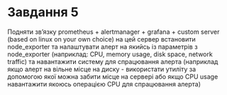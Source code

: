 # Завдання 5
Подняти зв’язку prometheus + alertmanager + grafana + custom server (based on linux on your own choice) на цей сервер встановити node_exporter та налаштувати алерт на якийсь із параметрів з node_exporter (наприклад: CPU, memory usage, disk space, network traffic) та навантажити систему для спрацювання алерта (наприклад якщо алерт на вільне місце на диску - використати утиліту за допомогою якої можна забити місце на сервері або якщо CPU usage навантажити якоюсь операцією CPU для спрацювання алерта)

